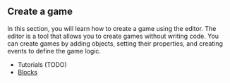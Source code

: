 ## Create a game

In this section, you will learn how to create a game using the editor. The editor is a tool that allows you to create games without writing code. You can create games by adding objects, setting their properties, and creating events to define the game logic.

* Tutorials (TODO)
* [Blocks](./create_games/blocks.md)